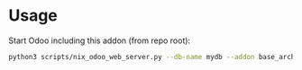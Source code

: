 # Usage

Start Odoo including this addon (from repo root):

```bash
python3 scripts/nix_odoo_web_server.py --db-name mydb --addon base_archive_security
```
